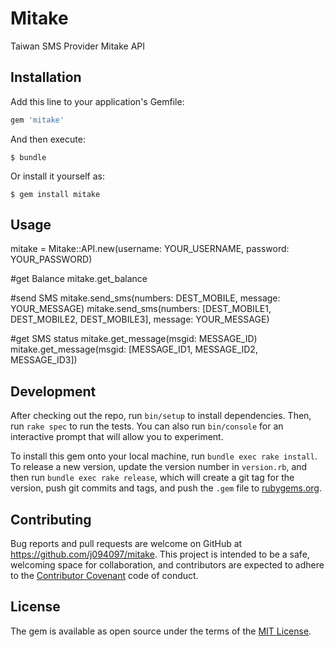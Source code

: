# Mitake

Taiwan SMS Provider Mitake API

## Installation

Add this line to your application's Gemfile:

```ruby
gem 'mitake'
```

And then execute:

    $ bundle

Or install it yourself as:

    $ gem install mitake

## Usage

  mitake = Mitake::API.new(username: YOUR_USERNAME, password: YOUR_PASSWORD)

  #get Balance
  mitake.get_balance

  #send SMS
  mitake.send_sms(numbers: DEST_MOBILE, message: YOUR_MESSAGE)
  mitake.send_sms(numbers: [DEST_MOBILE1, DEST_MOBILE2, DEST_MOBILE3], message: YOUR_MESSAGE)

  #get SMS status
  mitake.get_message(msgid: MESSAGE_ID)
  mitake.get_message(msgid: [MESSAGE_ID1, MESSAGE_ID2, MESSAGE_ID3])

## Development

After checking out the repo, run `bin/setup` to install dependencies. Then, run `rake spec` to run the tests. You can also run `bin/console` for an interactive prompt that will allow you to experiment.

To install this gem onto your local machine, run `bundle exec rake install`. To release a new version, update the version number in `version.rb`, and then run `bundle exec rake release`, which will create a git tag for the version, push git commits and tags, and push the `.gem` file to [rubygems.org](https://rubygems.org).

## Contributing

Bug reports and pull requests are welcome on GitHub at https://github.com/j094097/mitake. This project is intended to be a safe, welcoming space for collaboration, and contributors are expected to adhere to the [Contributor Covenant](http://contributor-covenant.org) code of conduct.


## License

The gem is available as open source under the terms of the [MIT License](http://opensource.org/licenses/MIT).

